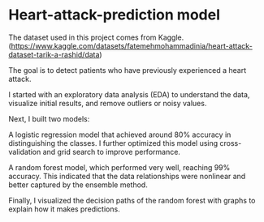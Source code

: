 
# Heart-attack-prediction model 

The dataset used in this project comes from Kaggle.(https://www.kaggle.com/datasets/fatemehmohammadinia/heart-attack-dataset-tarik-a-rashid/data)

The goal is to detect patients who have previously experienced a heart attack.

I started with an exploratory data analysis (EDA) to understand the data, visualize initial results, and remove outliers or noisy values.

Next, I built two models:

A logistic regression model that achieved around 80% accuracy in distinguishing the classes. I further optimized this model using cross-validation and grid search to improve performance.

A random forest model, which performed very well, reaching 99% accuracy. This indicated that the data relationships were nonlinear and better captured by the ensemble method.

Finally, I visualized the decision paths of the random forest with graphs to explain how it makes predictions.

